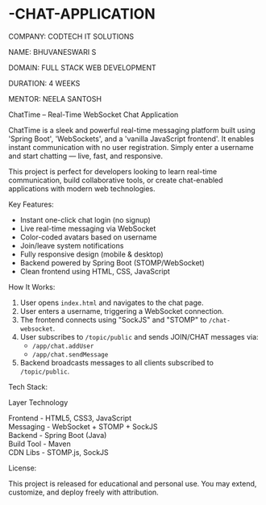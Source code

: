 # -CHAT-APPLICATION

 COMPANY: CODTECH IT SOLUTIONS

 NAME: BHUVANESWARI S

 DOMAIN: FULL STACK WEB DEVELOPMENT

 DURATION: 4 WEEKS

 MENTOR: NEELA SANTOSH


ChatTime – Real-Time WebSocket Chat Application

ChatTime is a sleek and powerful real-time messaging platform built using 'Spring Boot', 'WebSockets', and a 'vanilla JavaScript frontend'. It enables instant communication with no user registration. Simply enter a username and start chatting — live, fast, and responsive.

This project is perfect for developers looking to learn real-time communication, build collaborative tools, or create chat-enabled applications with modern web technologies.


 Key Features:

-  Instant one-click chat login (no signup)
-  Live real-time messaging via WebSocket
-  Color-coded avatars based on username
-  Join/leave system notifications
-  Fully responsive design (mobile & desktop)
-  Backend powered by Spring Boot (STOMP/WebSocket)
-  Clean frontend using HTML, CSS, JavaScript


 How It Works:

1. User opens `index.html` and navigates to the chat page.
2. User enters a username, triggering a WebSocket connection.
3. The frontend connects using "SockJS" and "STOMP" to `/chat-websocket`.
4. User subscribes to `/topic/public` and sends JOIN/CHAT messages via:
   - `/app/chat.addUser`
   - `/app/chat.sendMessage`
5. Backend broadcasts messages to all clients subscribed to `/topic/public`.


 Tech Stack:

 Layer            Technology                     

 Frontend    -  HTML5, CSS3, JavaScript        
 Messaging   -  WebSocket + STOMP + SockJS     
 Backend     -  Spring Boot (Java)             
 Build Tool  -  Maven                 
 CDN Libs    -  STOMP.js, SockJS               


License:

This project is released for educational and personal use. You may extend, customize, and deploy freely with attribution.

